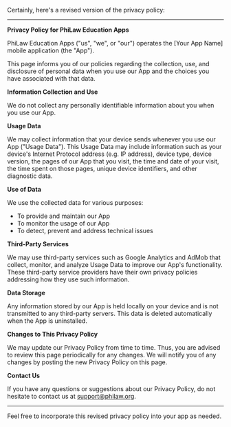 Certainly, here's a revised version of the privacy policy:

---

**Privacy Policy for PhiLaw Education Apps**

PhiLaw Education Apps ("us", "we", or "our") operates the [Your App Name] mobile application (the "App").

This page informs you of our policies regarding the collection, use, and disclosure of personal data when you use our App and the choices you have associated with that data.

**Information Collection and Use**

We do not collect any personally identifiable information about you when you use our App.

**Usage Data**

We may collect information that your device sends whenever you use our App ("Usage Data"). This Usage Data may include information such as your device's Internet Protocol address (e.g. IP address), device type, device version, the pages of our App that you visit, the time and date of your visit, the time spent on those pages, unique device identifiers, and other diagnostic data.

**Use of Data**

We use the collected data for various purposes:

- To provide and maintain our App
- To monitor the usage of our App
- To detect, prevent and address technical issues

**Third-Party Services**

We may use third-party services such as Google Analytics and AdMob that collect, monitor, and analyze Usage Data to improve our App's functionality. These third-party service providers have their own privacy policies addressing how they use such information.

**Data Storage**

Any information stored by our App is held locally on your device and is not transmitted to any third-party servers. This data is deleted automatically when the App is uninstalled.

**Changes to This Privacy Policy**

We may update our Privacy Policy from time to time. Thus, you are advised to review this page periodically for any changes. We will notify you of any changes by posting the new Privacy Policy on this page.

**Contact Us**

If you have any questions or suggestions about our Privacy Policy, do not hesitate to contact us at support@philaw.org.

--- 

Feel free to incorporate this revised privacy policy into your app as needed.
